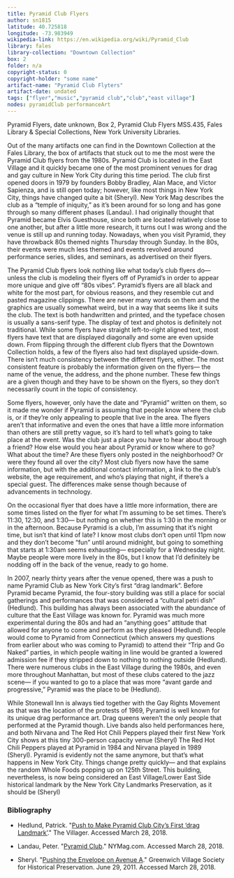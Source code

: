 ```yaml
---
title: Pyramid Club Flyers
author: sn1815
latitude: 40.725818
longitude: -73.983949
wikipedia-link: https://en.wikipedia.org/wiki/Pyramid_Club
library: fales
library-collection: "Downtown Collection"
box: 2
folder: n/a
copyright-status: 0
copyright-holder: "some name"
artifact-name: "Pyramid Club Flyters"
artifact-date: undated
tags: ["flyer","music","pyramid club","club","east village"]
nodes: pyramidClub performanceArt
---
```


Pyramid Flyers, date unknown, Box 2, Pyramid Club Flyers MSS.435, Fales Library & Special Collections, New York University Libraries.

Out of the many artifacts one can find in the Downtown Collection at the Fales Library, the box of artifacts that stuck out to me the most were the Pyramid Club flyers from the 1980s. Pyramid Club is located in the East Village and it quickly became one of the most prominent venues for drag and gay culture in New York City during this time period. The club first opened doors in 1979 by founders Bobby Bradley, Alan Mace, and Victor Sapienza, and is still open today; however, like most things in New York City, things have changed quite a bit (Sheryl). New York Mag describes the club as a “temple of iniquity,” as it’s been around for so long and has gone through so many different phases (Landau). I had originally thought that Pyramid became Elvis Guesthouse, since both are located relatively close to one another, but after a little more research, it turns out I was wrong and the venue is still up and running today. Nowadays, when you visit Pyramid, they have throwback 80s themed nights Thursday through Sunday. In the 80s, their events were much less themed and events revolved around performance series, slides, and seminars, as advertised on their flyers.

The Pyramid Club flyers look nothing like what today’s club flyers do— unless the club is modeling their flyers off of Pyramid’s in order to appear more unique and give off “80s vibes”. Pyramid’s flyers are all black and white for the most part, for obvious reasons, and they resemble cut and pasted magazine clippings. There are never many words on them and the graphics are usually somewhat weird, but in a way that seems like it suits the club. The text is both handwritten and printed, and the typeface chosen is usually a sans-serif type. The display of text and photos is definitely not traditional. While some flyers have straight left-to-right aligned text, most flyers have text that are displayed diagonally and some are even upside down. From flipping through the different club flyers that the Downtown Collection holds, a few of the flyers also had text displayed upside-down. There isn’t much consistency between the different flyers, either. The most consistent feature is probably the information given on the flyers— the name of the venue, the address, and the phone number. These few things are a given though and they have to be shown on the flyers, so they don’t necessarily count in the topic of consistency.

Some flyers, however, only have the date and “Pyramid” written on them, so it made me wonder if Pyramid is assuming that people know where the club is, or if they’re only appealing to people that live in the area. The flyers aren’t that informative and even the ones that have a little more information than others are still pretty vague, so it’s hard to tell what’s going to take place at the event. Was the club just a place you have to hear about through a friend? How else would you hear about Pyramid or know where to go? What about the time? Are these flyers only posted in the neighborhood? Or were they found all over the city? Most club flyers now have the same information, but with the additional contact information, a link to the club’s website, the age requirement, and who’s playing that night, if there’s a special guest. The differences make sense though because of advancements in technology.

On the occasional flyer that does have a little more information, there are some times listed on the flyer for what I’m assuming to be set times. There’s 11:30, 12:30, and 1:30— but nothing on whether this is 1:30 in the morning or in the afternoon. Because Pyramid is a club, I’m assuming that it’s night time, but isn’t that kind of late? I know most clubs don’t open until 11pm now and they don’t become “fun” until around midnight, but going to something that starts at 1:30am seems exhausting— especially for a Wednesday night. Maybe people were more lively in the 80s, but I know that I’d definitely be nodding off in the back of the venue, ready to go home.

In 2007, nearly thirty years after the venue opened, there was a push to name Pyramid Club as New York City’s first “drag landmark”. Before Pyramid became Pyramid, the four-story building was still a place for social gatherings and performances that was considered a “cultural petri dish” (Hedlund). This building has always been associated with the abundance of culture that the East Village was known for. Pyramid was much more experimental during the 80s and had an “anything goes” attitude that allowed for anyone to come and perform as they pleased (Hedlund). People would come to Pyramid from Connecticut (which answers my questions from earlier about who was coming to Pyramid) to attend their “Trip and Go Naked” parties, in which people waiting in line would be granted a lowered admission fee if they stripped down to nothing to nothing outside (Hedlund). There were numerous clubs in the East Village during the 1980s, and even more throughout Manhattan, but most of these clubs catered to the jazz scene— if you wanted to go to a place that was more “avant garde and progressive,” Pyramid was the place to be (Hedlund).

While Stonewall Inn is always tied together with the Gay Rights Movement as that was the location of the protests of 1969, Pyramid is well known for its unique drag performance art. Drag queens weren’t the only people that performed at the Pyramid though. Live bands also held performances here, and both Nirvana and The Red Hot Chili Peppers played their first New York City shows at this tiny 300-person capacity venue (Sheryl) The Red Hot Chili Peppers played at Pyramid in 1984 and Nirvana played in 1989 (Sheryl). Pyramid is evidently not the same anymore, but that’s what happens in New York City. Things change pretty quickly— and that explains the random Whole Foods popping up on 125th Street. This building, nevertheless, is now being considered an East Village/Lower East Side historical landmark by the New York City Landmarks Preservation, as it should be (Sheryl)

### Bibliography

* Hedlund, Patrick. "[Push to Make Pyramid Club City’s First ‘drag Landmark’](http://thevillager.com/villager_241/pushtomake.html)." The Villager. Accessed March 28, 2018.

* Landau, Peter. "[Pyramid Club](http://nymag.com/listings/bar/pyramid_club/)." NYMag.com. Accessed March 28, 2018.

* Sheryl. "[Pushing the Envelope on Avenue A](http://gvshp.org/blog/2011/06/29/pushing-the-envelope-on-avenue-a/)." Greenwich Village Society for Historical Preservation. June 29, 2011. Accessed March 28, 2018.
